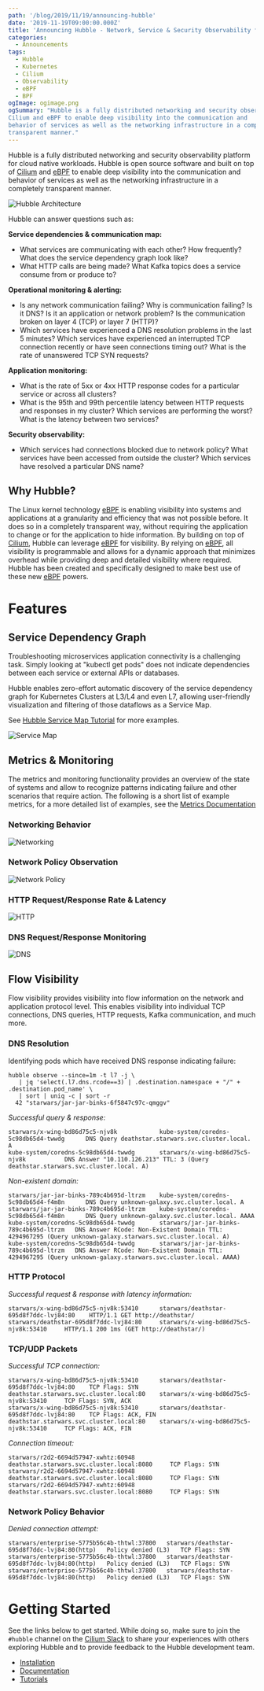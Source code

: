 ```yaml
---
path: '/blog/2019/11/19/announcing-hubble'
date: '2019-11-19T09:00:00.000Z'
title: 'Announcing Hubble - Network, Service & Security Observability for Kubernetes'
categories:
  - Announcements
tags:
  - Hubble
  - Kubernetes
  - Cilium
  - Observability
  - eBPF
  - BPF
ogImage: ogimage.png
ogSummary: "Hubble is a fully distributed networking and security observability platform for cloud native workloads. Hubble is open source software and built on top of
Cilium and eBPF to enable deep visibility into the communication and
behavior of services as well as the networking infrastructure in a completely
transparent manner."
---
```


Hubble is a fully distributed networking and security observability platform
for cloud native workloads. Hubble is open source software and built on top of
[Cilium] and [eBPF] to enable deep visibility into the communication and
behavior of services as well as the networking infrastructure in a completely
transparent manner.

![Hubble Architecture](ogimage.png)

Hubble can answer questions such as:

**Service dependencies & communication map:**

- What services are communicating with each other? How frequently? What does
  the service dependency graph look like?
- What HTTP calls are being made? What Kafka topics does a service consume
  from or produce to?

**Operational monitoring & alerting:**

- Is any network communication failing? Why is communication failing? Is it
  DNS? Is it an application or network problem? Is the communication broken on
  layer 4 (TCP) or layer 7 (HTTP)?
- Which services have experienced a DNS resolution problems in the last 5
  minutes? Which services have experienced an interrupted TCP connection
  recently or have seen connections timing out? What is the rate of unanswered
  TCP SYN requests?

**Application monitoring:**

- What is the rate of 5xx or 4xx HTTP response codes for a particular service
  or across all clusters?
- What is the 95th and 99th percentile latency between HTTP requests and
  responses in my cluster? Which services are performing the worst? What is
  the latency between two services?

**Security observability:**

- Which services had connections blocked due to network policy? What services
  have been accessed from outside the cluster? Which services have resolved a
  particular DNS name?

## Why Hubble?

The Linux kernel technology [eBPF] is enabling visibility into systems and
applications at a granularity and efficiency that was not possible before. It
does so in a completely transparent way, without requiring the application to
change or for the application to hide information. By building on top of
[Cilium], Hubble can leverage [eBPF] for visibility. By relying on [eBPF], all
visibility is programmable and allows for a dynamic approach that minimizes
overhead while providing deep and detailed visibility where required. Hubble
has been created and specifically designed to make best use of these new [eBPF]
powers.

# Features

## Service Dependency Graph

Troubleshooting microservices application connectivity is a challenging task.
Simply looking at "kubectl get pods" does not indicate dependencies between
each service or external APIs or databases.

Hubble enables zero-effort automatic discovery of the service dependency graph
for Kubernetes Clusters at L3/L4 and even L7, allowing user-friendly
visualization and filtering of those dataflows as a Service Map.

See [Hubble Service Map Tutorial](https://github.com/cilium/hubble/tree/v0.5/tutorials/deploy-hubble-servicemap)
for more examples.

![Service Map](servicemap.png)

## Metrics & Monitoring

The metrics and monitoring functionality provides an overview of the state of
systems and allow to recognize patterns indicating failure and other scenarios
that require action. The following is a short list of example metrics, for a
more detailed list of examples, see the [Metrics
Documentation](https://github.com/cilium/hubble/blob/v0.5/Documentation/metrics.md)

### Networking Behavior

![Networking](network_and_tcp.png)

### Network Policy Observation

![Network Policy](network_policy_pod.png)

### HTTP Request/Response Rate & Latency

![HTTP](http.png)

### DNS Request/Response Monitoring

![DNS](dns.png)

## Flow Visibility

Flow visibility provides visibility into flow information on the network and
application protocol level. This enables visibility into individual TCP
connections, DNS queries, HTTP requests, Kafka communication, and much more.

### DNS Resolution

Identifying pods which have received DNS response indicating failure:

    hubble observe --since=1m -t l7 -j \
       | jq 'select(.l7.dns.rcode==3) | .destination.namespace + "/" + .destination.pod_name' \
       | sort | uniq -c | sort -r
      42 "starwars/jar-jar-binks-6f5847c97c-qmggv"

_Successful query & response:_

    starwars/x-wing-bd86d75c5-njv8k            kube-system/coredns-5c98db65d4-twwdg      DNS Query deathstar.starwars.svc.cluster.local. A
    kube-system/coredns-5c98db65d4-twwdg       starwars/x-wing-bd86d75c5-njv8k           DNS Answer "10.110.126.213" TTL: 3 (Query deathstar.starwars.svc.cluster.local. A)

_Non-existent domain:_

    starwars/jar-jar-binks-789c4b695d-ltrzm    kube-system/coredns-5c98db65d4-f4m8n      DNS Query unknown-galaxy.svc.cluster.local. A
    starwars/jar-jar-binks-789c4b695d-ltrzm    kube-system/coredns-5c98db65d4-f4m8n      DNS Query unknown-galaxy.svc.cluster.local. AAAA
    kube-system/coredns-5c98db65d4-twwdg       starwars/jar-jar-binks-789c4b695d-ltrzm   DNS Answer RCode: Non-Existent Domain TTL: 4294967295 (Query unknown-galaxy.starwars.svc.cluster.local. A)
    kube-system/coredns-5c98db65d4-twwdg       starwars/jar-jar-binks-789c4b695d-ltrzm   DNS Answer RCode: Non-Existent Domain TTL: 4294967295 (Query unknown-galaxy.starwars.svc.cluster.local. AAAA)

### HTTP Protocol

_Successful request & response with latency information:_

    starwars/x-wing-bd86d75c5-njv8k:53410      starwars/deathstar-695d8f7ddc-lvj84:80    HTTP/1.1 GET http://deathstar/
    starwars/deathstar-695d8f7ddc-lvj84:80     starwars/x-wing-bd86d75c5-njv8k:53410     HTTP/1.1 200 1ms (GET http://deathstar/)

### TCP/UDP Packets

_Successful TCP connection:_

    starwars/x-wing-bd86d75c5-njv8k:53410      starwars/deathstar-695d8f7ddc-lvj84:80    TCP Flags: SYN
    deathstar.starwars.svc.cluster.local:80    starwars/x-wing-bd86d75c5-njv8k:53410     TCP Flags: SYN, ACK
    starwars/x-wing-bd86d75c5-njv8k:53410      starwars/deathstar-695d8f7ddc-lvj84:80    TCP Flags: ACK, FIN
    deathstar.starwars.svc.cluster.local:80    starwars/x-wing-bd86d75c5-njv8k:53410     TCP Flags: ACK, FIN

_Connection timeout:_

    starwars/r2d2-6694d57947-xwhtz:60948   deathstar.starwars.svc.cluster.local:8080     TCP Flags: SYN
    starwars/r2d2-6694d57947-xwhtz:60948   deathstar.starwars.svc.cluster.local:8080     TCP Flags: SYN
    starwars/r2d2-6694d57947-xwhtz:60948   deathstar.starwars.svc.cluster.local:8080     TCP Flags: SYN

### Network Policy Behavior

_Denied connection attempt:_

    starwars/enterprise-5775b56c4b-thtwl:37800   starwars/deathstar-695d8f7ddc-lvj84:80(http)   Policy denied (L3)   TCP Flags: SYN
    starwars/enterprise-5775b56c4b-thtwl:37800   starwars/deathstar-695d8f7ddc-lvj84:80(http)   Policy denied (L3)   TCP Flags: SYN
    starwars/enterprise-5775b56c4b-thtwl:37800   starwars/deathstar-695d8f7ddc-lvj84:80(http)   Policy denied (L3)   TCP Flags: SYN

# Getting Started

See the links below to get started. While doing so, make sure to join the
`#hubble` channel on the [Cilium Slack] to share your experiences with others
exploring Hubble and to provide feedback to the Hubble development team.

- [Installation](https://github.com/cilium/hubble/blob/v0.5/Documentation/installation.md)
- [Documentation](https://github.com/cilium/hubble/tree/v0.5/Documentation)
- [Tutorials](https://github.com/cilium/hubble/tree/v0.5/tutorials)

[cilium]: http://github.com/cilium/cilium
[ebpf]: http://docs.cilium.io/en/stable/bpf/
[cilium slack]: https://slack.cilium.io/
